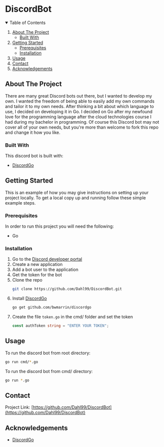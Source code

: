 # DiscordBot

<!-- TABLE OF CONTENTS -->
<details open="open">
  <summary>Table of Contents</summary>
  <ol>
    <li>
      <a href="#about-the-project">About The Project</a>
      <ul>
        <li><a href="#built-with">Built With</a></li>
      </ul>
    </li>
    <li>
      <a href="#getting-started">Getting Started</a>
      <ul>
        <li><a href="#prerequisites">Prerequisites</a></li>
        <li><a href="#installation">Installation</a></li>
      </ul>
    </li>
    <li><a href="#usage">Usage</a></li>
    <li><a href="#contact">Contact</a></li>
    <li><a href="#acknowledgements">Acknowledgements</a></li>
  </ol>
</details>

## About The Project

There are many great Discord bots out there, but I wanted to develop my own. I wanted the freedom of being able to easily add my own commands and tailor it to my own needs. After thinking a bit about which language to use, I decided on developing it in Go. I decided on Go after my newfound love for the programming language after the cloud technologies course I had during my bachelor in programming. Of course this Discord bot may not cover all of your own needs, but you're more than welcome to fork this repo and change it how you like.

### Built With

This discord bot is built with:
* [DiscordGo](https://github.com/bwmarrin/discordgo)

## Getting Started

This is an example of how you may give instructions on setting up your project locally.
To get a local copy up and running follow these simple example steps.

### Prerequisites

In order to run this project you will need the following:
* Go

### Installation

1. Go to the [Discord developer portal](https://discord.com/developers)
2. Create a new application
3. Add a bot user to the application
4. Get the token for the bot
5. Clone the repo
   ```sh
   git clone https://github.com/Dahl99/DiscordBot.git
   ```
3. Install [DiscordGo](https://github.com/bwmarrin/discordgo)
   ```sh
   go get github.com/bwmarrin/discordgo
   ```
4. Create the file `token.go` in the cmd/ folder and set the token
   ```Go
   const authToken string = "ENTER YOUR TOKEN";
   ```
   
## Usage

To run the discord bot from root directory:
```sh
go run cmd/*.go
```

To run the discord bot from cmd/ directory:
```sh
go run *.go
```

## Contact

Project Link: [https://github.com/Dahl99/DiscordBot](https://github.com/Dahl99/DiscordBot)

## Acknowledgements

* [DiscordGo](https://github.com/bwmarrin/discordgo)
